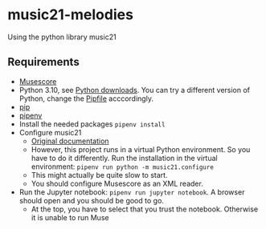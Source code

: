 # music21-melodies
Using the python library music21

## Requirements

* [Musescore](https://musescore.org/)
* Python 3.10, see [Python downloads](https://www.python.org/downloads/). You can try a different version of Python, change the [Pipfile](Pipfile) acccordingly.
* [pip](https://pip.pypa.io/en/stable/getting-started/)
* [pipenv](https://pipenv.pypa.io/en/latest/#install-pipenv-today)
* Install the needed packages `pipenv install`
* Configure music21
  * [Original documentation](https://web.mit.edu/music21/doc/usersGuide/usersGuide_01_installing.html)
  * However, this project runs in a virtual Python environment. So you have to do it differently. Run the installation in the virtual environment: `pipenv run python -m music21.configure`
  * This might actually be quite slow to start. 
  * You should configure Musescore as an XML reader.
* Run the Jupyter notebook: `pipenv run jupyter notebook`. A browser should open and you should be good to go.
  * At the top, you have to select that you trust the notebook. Otherwise it is unable to run Muse
